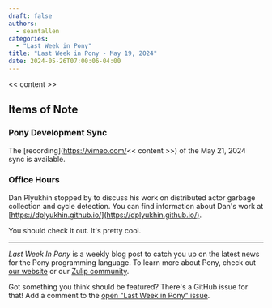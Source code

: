 ```yaml
---
draft: false
authors:
  - seantallen
categories:
  - "Last Week in Pony"
title: "Last Week in Pony - May 19, 2024"
date: 2024-05-26T07:00:06-04:00
---
```


<< content >>

<!-- more -->

## Items of Note

### Pony Development Sync

The [recording](https://vimeo.com/<< content >>) of the May 21, 2024 sync is available.

### Office Hours

Dan Plyukhin stopped by to discuss his work on distributed actor garbage collection and cycle detection. You can find information about Dan's work at [https://dplyukhin.github.io/](https://dplyukhin.github.io/).

You should check it out. It's pretty cool.

---

_Last Week In Pony_ is a weekly blog post to catch you up on the latest news for the Pony programming language. To learn more about Pony, check out [our website](https://ponylang.io) or our [Zulip community](https://ponylang.zulipchat.com).

Got something you think should be featured? There's a GitHub issue for that! Add a comment to the [open "Last Week in Pony" issue](https://github.com/ponylang/ponylang.github.io/issues?q=is%3Aissue+is%3Aopen+label%3Alast-week-in-pony).
